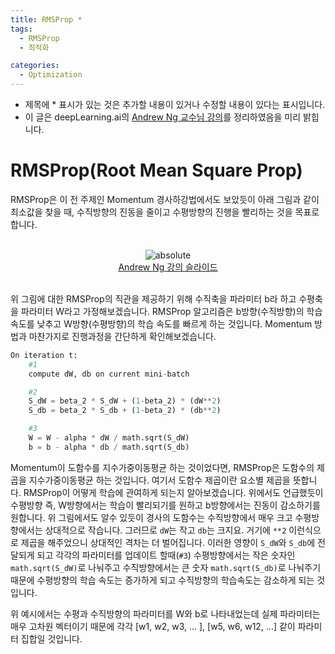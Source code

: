 ```yaml
---
title: RMSProp *
tags:
  - RMSProp
  - 최적화

categories:
  - Optimization
---
```


- 제목에 * 표시가 있는 것은 추가할 내용이 있거나 수정할 내용이 있다는 표시입니다.
- 이 글은 deepLearning.ai의 <a href="https://www.deeplearning.ai/">Andrew Ng 교수님 강의</a>를 정리하였음을 미리 밝힙니다.

# RMSProp(Root Mean Square Prop)

RMSProp은 이 전 주제인 Momentum 경사하강법에서도 보았듯이 아래 그림과 같이 최소값을 찾을 때, 수직방향의 진동을 줄이고 수평방향의 진행을 빨리하는 것을 목표로 합니다.

<br/>
<center><img data-action="zoom" src='{{ "/assets/img/rmsprop_01.png" | relative_url }}' alt='absolute'></center>
<center><a href="https://deeplearning.ai">Andrew Ng 강의 슬라이드</a></center>
<br/>

위 그림에 대한 RMSProp의 직관을 제공하기 위해 수직축을 파라미터 b라 하고 수평축을 파라미터 W라고 가정해보겠습니다. RMSProp 알고리즘은 b방향(수직방향)의 학습 속도를 낮추고 W방향(수평방향)의 학습 속도를 빠르게 하는 것입니다. Momentum 방법과 마찬가지로 진행과정을 간단하게 확인해보겠습니다.

```python
On iteration t:
    #1
    compute dW, db on current mini-batch

    #2
    S_dW = beta_2 * S_dW + (1-beta_2) * (dW**2)
    S_db = beta_2 * S_db + (1-beta_2) * (db**2)

    #3
    W = W - alpha * dW / math.sqrt(S_dW)
    b = b - alpha * db / math.sqrt(S_db)
```

Momentum이 도함수를 지수가중이동평균 하는 것이었다면, RMSProp은 도함수의 제곱을 지수가중이동평균 하는 것입니다. 여기서 도함수 제곱이란 요소별 제곱을 뜻합니다. RMSProp이 어떻게 학습에 관여하게 되는지 알아보겠습니다. 위에서도 언급했듯이 수평방향 즉, W방향에서는 학습이 빨리되기를 원하고 b방향에서는 진동이 감소하기를 원합니다. 위 그림에서도 알수 있듯이 경사의 도함수는 수직방향에서 매우 크고 수평방향에서는 상대적으로 작습니다. 그러므로 `dW`는 작고 `db`는 크지요. 거기에 `**2` 이런식으로 제곱을 해주었으니 상대적인 격차는 더 벌어집니다. 이러한 영향이 `S_dW`와 `S_db`에 전달되게 되고 각각의 파라미터를 업데이트 할때(`#3`) 수평방향에서는 작은 숫자인 `math.sqrt(S_dW)`로 나눠주고 수직방향에서는 큰 숫자 `math.sqrt(S_db)`로 나눠주기 때문에 수평방향의 학습 속도는 증가하게 되고 수직방향의 학습속도는 감소하게 되는 것입니다.

위 예시에서는 수평과 수직방향의 파라미터를 W와 b로 나타내었는데 실제 파라미터는 매우 고차원 벡터이기 때문에 각각 [w1, w2, w3, ... ], [w5, w6, w12, ...] 같이 파라미터 집합일 것입니다.
